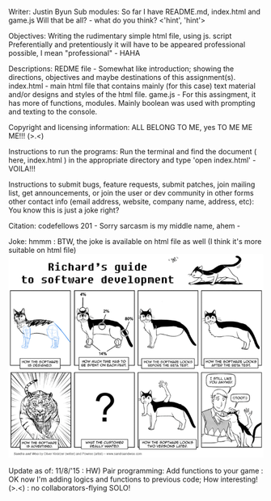 
Writer: 
	Justin Byun
Sub modules: 
	So far I have README.md, index.html and game.js
	Will that be all? - what do you think? <'hint', 'hint'>

Objectives:
	Writing the rudimentary simple html file, using js. script
	Preferentially and pretentiously it will have to be appeared professional possible, I mean
	"professional" - HAHA
	
Descriptions:
	REDME file - Somewhat like introduction; showing the directions, objectives and maybe destinations of this assignment(s).
	index.html - main html file that contains mainly (for this case) text material and/or designs and styles of the html file.
	game.js - For this assingment, it has more of functions, modules.  Mainly boolean was used with prompting and texting to the console. 

Copyright and licensing information:
	ALL BELONG TO ME, yes TO ME ME ME!!! (>.<)

Instructions to run the programs:
	Run the terminal and  find the document ( here, index.html ) in the appropriate directory and type 'open index.html' -VOILA!!!


Instructions to submit bugs, feature requests, submit patches, join mailing list, get announcements, or join the user or dev community in other forms
other contact info (email address, website, company name, address, etc):
	You know this is just a joke right?

Citation:
	codefellows 201
	- Sorry sarcasm is my middle name, ahem -

Joke: hmmm
	: BTW, the joke is available on html file as well (I think it's more suitable on html file)
	<img src="lol.png"/>


Update as of: 11/8/'15
	: HW) Pair programming: Add functions to your game
	: OK now I'm adding logics and functions to previous code; How interesting! 
	(>.<)
	: no collaborators-flying SOLO!


	

